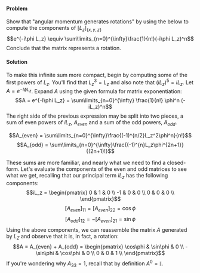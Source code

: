 #### Problem
Show that "angular momentum generates rotations" by using the below to compute the components of $[L_z]_{\{x, y, z\}}$
$$e^{-i\phi L_z} \equiv \sum\limits_{n=0}^{\infty}\frac{1}{n!}(-i\phi L_z)^n$$
Conclude that the matrix represents a rotation.

#### Solution
To make this infinite sum more compact, begin by computing some of the first powers of $L_z$. You'll find that $L_z^3 = L_z$ and also note that $(iL_z)^5 = iL_z$. Let $A = e^{-I\phi L_z}$. Expand $A$ using the given formula for matrix exponentiation:
$$A = e^{-I\phi L_z} = \sum\limits_{n=0}^{\infty} \frac{1}{n!} \phi^n (-iL_z)^n$$
The right side of the previous expression may be split into two pieces, a sum of even powers of $iL_z$, $A_{even}$ and a sum of the odd powers, $A_{odd}$.

$$A_{even} = \sum\limits_{n=0}^{\infty}\frac{(-1)^{n/2}L_z^2\phi^n}{n!}$$
$$A_{odd} = \sum\limits_{n=0}^{\infty}\frac{(-1)^{n}L_z\phi^{2n+1}}{(2n+1)!}$$

These sums are more familiar, and nearly what we need to find a closed-form. Let's evaluate the components of the even and odd matrices to see what we get, recalling that our principal term $iL_z$ has the following components:
$$iL_z = \begin{pmatrix}
0 & 1 & 0 \\
-1 & 0 & 0 \\
0 & 0 & 0 \\
\end{pmatrix}$$
$$[A_{even}]_{11} = [A_{even}]_{22} = \cos\phi$$
$$[A_{odd}]_{12} = -[A_{even}]_{21} = \sin\phi$$
Using the above components, we can reassemble the matrix $A$ generated by $L_Z$ and observe that it is, in fact, a rotation:
$$A = A_{even} + A_{odd} = \begin{pmatrix}
\cos\phi & \sin\phi & 0 \\
-\sin\phi & \cos\phi & 0 \\
0 & 0 & 1 \\
\end{pmatrix}$$
If you're wondering why $A_{33}=1$, recall that by definition $A^0 = \mathbb{I}$.